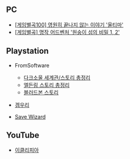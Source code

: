 ## PC

- [[게임별곡100] 영원히 끝나지 않는 이야기 '울티마'](http://www.gametoc.co.kr/news/articleView.html?idxno=26904)
- [[게임별곡\] 명작 어드벤처 '원숭이 섬의 비밀 1, 2'](http://www.gametoc.co.kr/news/articleView.html?idxno=8251)



## Playstation

* FromSoftware
  * [다크소울 세계관/스토리 총정리](https://bbs.ruliweb.com/family/4892/board/17/read/49)
  * [엘든링 스토리 총정리](https://bbs.ruliweb.com/family/4892/board/185738/read/35950?search_key=%EB%A0%88%EB%82%A0%EB%9D%BC&search_type=subject_content&utm_source=pocket_mylist)
  * [블러드본 스토리](https://bbs.ruliweb.com/game/82048/read/8311689?)

* [겜우리](https://gamewoori.com/)
* [Save Wizard](https://www.savewizard.net/)



## YouTube

- [이클리피아](https://www.youtube.com/user/eclipiablog/playlists)
